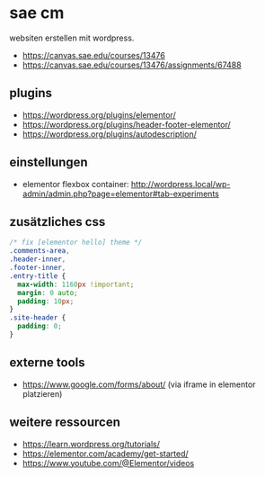 # sae cm

websiten erstellen mit wordpress.

- https://canvas.sae.edu/courses/13476
- https://canvas.sae.edu/courses/13476/assignments/67488

## plugins

- https://wordpress.org/plugins/elementor/
- https://wordpress.org/plugins/header-footer-elementor/
- https://wordpress.org/plugins/autodescription/

## einstellungen

- elementor flexbox
  container: http://wordpress.local/wp-admin/admin.php?page=elementor#tab-experiments

## zusätzliches css

```css
/* fix [elementor hello] theme */
.comments-area,
.header-inner,
.footer-inner,
.entry-title {
  max-width: 1160px !important;
  margin: 0 auto;
  padding: 10px;
}
.site-header {
  padding: 0;
}
```

## externe tools

- https://www.google.com/forms/about/ (via iframe in elementor platzieren)

## weitere ressourcen

- https://learn.wordpress.org/tutorials/
- https://elementor.com/academy/get-started/
- https://www.youtube.com/@Elementor/videos
